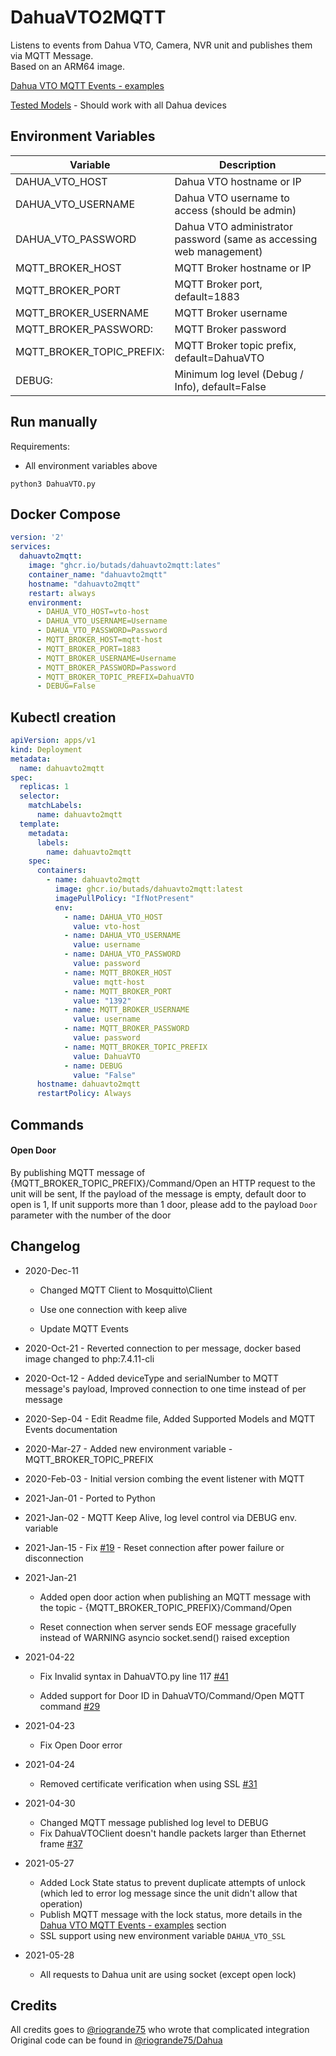 # DahuaVTO2MQTT
Listens to events from Dahua VTO, Camera, NVR unit and publishes them via MQTT Message.  
Based on an ARM64 image.

[Dahua VTO MQTT Events - examples](https://github.com/elad-bar/DahuaVTO2MQTT/blob/master/MQTTEvents.MD)

[Tested Models](https://github.com/elad-bar/DahuaVTO2MQTT/blob/master/SupportedModels.md) - Should work with all Dahua devices

## Environment Variables

| Variable                  | Description                                                         |
|---------------------------| ------------------------------------------------------------------- |
| DAHUA_VTO_HOST            | Dahua VTO hostname or IP                                            |
| DAHUA_VTO_USERNAME        | Dahua VTO username to access (should be admin)                      |
| DAHUA_VTO_PASSWORD        | Dahua VTO administrator password (same as accessing web management) |
| MQTT_BROKER_HOST          | MQTT Broker hostname or IP                                          |
| MQTT_BROKER_PORT          | MQTT Broker port, default=1883                                      |
| MQTT_BROKER_USERNAME      | MQTT Broker username                                                |
| MQTT_BROKER_PASSWORD:     | MQTT Broker password                                                |
| MQTT_BROKER_TOPIC_PREFIX: | MQTT Broker topic prefix, default=DahuaVTO                          |
| DEBUG:                    | Minimum log level (Debug / Info), default=False                     |

## Run manually
Requirements:
* All environment variables above

```
python3 DahuaVTO.py
```

## Docker Compose
```yaml
version: '2'
services:
  dahuavto2mqtt:
    image: "ghcr.io/butads/dahuavto2mqtt:lates"
    container_name: "dahuavto2mqtt"
    hostname: "dahuavto2mqtt"
    restart: always
    environment:
      - DAHUA_VTO_HOST=vto-host
      - DAHUA_VTO_USERNAME=Username
      - DAHUA_VTO_PASSWORD=Password
      - MQTT_BROKER_HOST=mqtt-host
      - MQTT_BROKER_PORT=1883
      - MQTT_BROKER_USERNAME=Username
      - MQTT_BROKER_PASSWORD=Password 
      - MQTT_BROKER_TOPIC_PREFIX=DahuaVTO
      - DEBUG=False
```
## Kubectl creation
```yaml
apiVersion: apps/v1
kind: Deployment
metadata:
  name: dahuavto2mqtt
spec:
  replicas: 1
  selector:
    matchLabels:
      name: dahuavto2mqtt
  template:
    metadata:
      labels:
        name: dahuavto2mqtt
    spec:
      containers:
        - name: dahuavto2mqtt
          image: ghcr.io/butads/dahuavto2mqtt:latest
          imagePullPolicy: "IfNotPresent"
          env:
            - name: DAHUA_VTO_HOST
              value: vto-host
            - name: DAHUA_VTO_USERNAME
              value: username
            - name: DAHUA_VTO_PASSWORD
              value: password
            - name: MQTT_BROKER_HOST
              value: mqtt-host
            - name: MQTT_BROKER_PORT
              value: "1392"
            - name: MQTT_BROKER_USERNAME
              value: username
            - name: MQTT_BROKER_PASSWORD
              value: password
            - name: MQTT_BROKER_TOPIC_PREFIX
              value: DahuaVTO
            - name: DEBUG
              value: "False"
      hostname: dahuavto2mqtt
      restartPolicy: Always

```


## Commands

#### Open Door
By publishing MQTT message of {MQTT_BROKER_TOPIC_PREFIX}/Command/Open an HTTP request to the unit will be sent,
If the payload of the message is empty, default door to open is 1,
If unit supports more than 1 door, please add to the payload `Door` parameter with the number of the door 

## Changelog

* 2020-Dec-11
  
  * Changed MQTT Client to Mosquitto\Client
    
  * Use one connection with keep alive
    
  * Update MQTT Events


* 2020-Oct-21 - Reverted connection to per message, docker based image changed to php:7.4.11-cli


* 2020-Oct-12 - Added deviceType and serialNumber to MQTT message's payload, Improved connection to one time instead of per message


* 2020-Sep-04 - Edit Readme file, Added Supported Models and MQTT Events documentation


* 2020-Mar-27 - Added new environment variable - MQTT_BROKER_TOPIC_PREFIX


* 2020-Feb-03 - Initial version combing the event listener with MQTT


* 2021-Jan-01 - Ported to Python


* 2021-Jan-02 - MQTT Keep Alive, log level control via DEBUG env. variable


* 2021-Jan-15 - Fix [#19](https://github.com/elad-bar/DahuaVTO2MQTT/issues/19) - Reset connection after power failure or disconnection


* 2021-Jan-21
  * Added open door action when publishing an MQTT message with the topic - {MQTT_BROKER_TOPIC_PREFIX}/Command/Open
  
  * Reset connection when server sends EOF message gracefully instead of WARNING asyncio socket.send() raised exception


* 2021-04-22

  * Fix Invalid syntax in DahuaVTO.py line 117 [#41](https://github.com/elad-bar/DahuaVTO2MQTT/issues/41)

  * Added support for Door ID in DahuaVTO/Command/Open MQTT command [#29](https://github.com/elad-bar/DahuaVTO2MQTT/issues/29)


* 2021-04-23

  * Fix Open Door error

  
* 2021-04-24

  * Removed certificate verification when using SSL [#31](https://github.com/elad-bar/DahuaVTO2MQTT/issues/31)

  
* 2021-04-30

  * Changed MQTT message published log level to DEBUG
  * Fix DahuaVTOClient doesn't handle packets larger than Ethernet frame [#37](https://github.com/elad-bar/DahuaVTO2MQTT/issues/37)
  

* 2021-05-27
  
  * Added Lock State status to prevent duplicate attempts of unlock (which led to error log message since the unit didn't allow that operation)
  * Publish MQTT message with the lock status, more details in the [Dahua VTO MQTT Events - examples](https://github.com/elad-bar/DahuaVTO2MQTT/blob/master/MQTTEvents.MD) section
  * SSL support using new environment variable `DAHUA_VTO_SSL`

  
* 2021-05-28
  
  * All requests to Dahua unit are using socket (except open lock)


## Credits
All credits goes to <a href="https://github.com/riogrande75">@riogrande75</a> who wrote that complicated integration
Original code can be found in <a href="https://github.com/riogrande75/Dahua">@riogrande75/Dahua</a>
